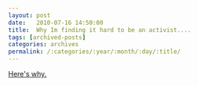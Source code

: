 ```yaml
---
layout: post
date:	2010-07-16 14:50:00
title:  Why Im finding it hard to be an activist....
tags: [archived-posts]
categories: archives
permalink: /:categories/:year/:month/:day/:title/
---
```

<a href="http://bangalore.citizenmatters.in/blogs/show_entry/2186"> Here's why.</a>
